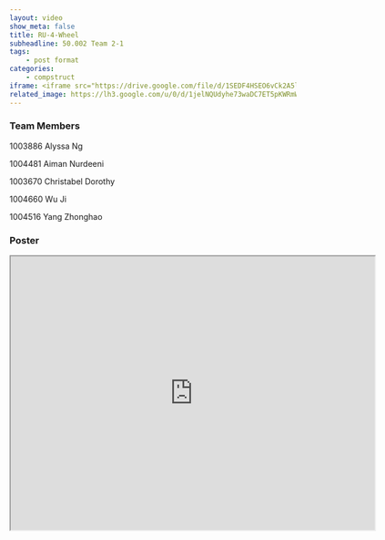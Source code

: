 ```yaml
---
layout: video
show_meta: false
title: RU-4-Wheel
subheadline: 50.002 Team 2-1
tags:
    - post format
categories:
    - compstruct
iframe: <iframe src="https://drive.google.com/file/d/1SEDF4HSEO6vCk2A5lkgfNKDRDbw6gUe1/preview" width="640" height="480"></iframe>
related_image: https://lh3.google.com/u/0/d/1jelNQUdyhe73waDC7ET5pKWRmW0XPh7W=w300-h300-p-k-nu-iv1
---
```


### Team Members

1003886 Alyssa Ng

1004481 Aiman Nurdeeni

1003670 Christabel Dorothy

1004660 Wu Ji

1004516 Yang Zhonghao  

### Poster

<iframe src="https://drive.google.com/file/d/1jelNQUdyhe73waDC7ET5pKWRmW0XPh7W/preview" width="640" height="480"></iframe>
